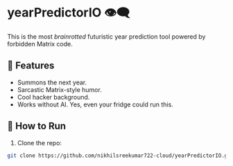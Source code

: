 # yearPredictorIO 👁️‍🗨️

This is the most *brainrotted* futuristic year prediction tool powered by forbidden Matrix code.

## 🔮 Features
- Summons the next year.
- Sarcastic Matrix-style humor.
- Cool hacker background.
- Works without AI. Yes, even your fridge could run this.

## 🚀 How to Run

1. Clone the repo:
```bash
git clone https://github.com/nikhilsreekumar722-cloud/yearPredictorIO.git
